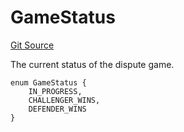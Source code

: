 # GameStatus
[Git Source](https://github.com/ethereum-optimism/optimism/blob/eaf1cde5896035c9ff0d32731da1e103f2f1c693/src/types/Types.sol)

The current status of the dispute game.


```solidity
enum GameStatus {
    IN_PROGRESS,
    CHALLENGER_WINS,
    DEFENDER_WINS
}
```

